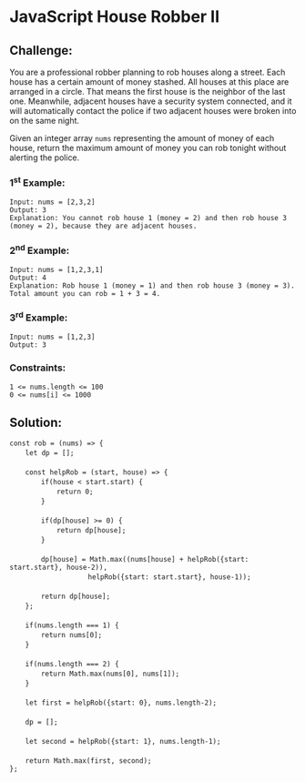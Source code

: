 # JavaScript House Robber II

## Challenge:

You are a professional robber planning to rob houses along a street. Each house has a certain amount of money stashed. All houses at this place are arranged in a circle. That means the first house is the neighbor of the last one. Meanwhile, adjacent houses have a security system connected, and it will automatically contact the police if two adjacent houses were broken into on the same night.

Given an integer array `nums` representing the amount of money of each house, return the maximum amount of money you can rob tonight without alerting the police.

### 1<sup>st</sup> Example:

`Input: nums = [2,3,2]`
<br/>
`Output: 3`
<br/>
`Explanation: You cannot rob house 1 (money = 2) and then rob house 3 (money = 2), because they are adjacent houses.`

### 2<sup>nd</sup> Example:

`Input: nums = [1,2,3,1]`
<br/>
`Output: 4`
<br/>
`Explanation: Rob house 1 (money = 1) and then rob house 3 (money = 3).`
<br/>
`Total amount you can rob = 1 + 3 = 4.`

### 3<sup>rd</sup> Example:

`Input: nums = [1,2,3]`
<br/>
`Output: 3`

### Constraints:

`1 <= nums.length <= 100`
<br/>
`0 <= nums[i] <= 1000`

## Solution:

`const rob = (nums) => {`
<br/>
&nbsp;&nbsp;&nbsp;&nbsp;&nbsp;&nbsp;&nbsp;`let dp = [];`
<br/>
<br/>
&nbsp;&nbsp;&nbsp;&nbsp;&nbsp;&nbsp;&nbsp;`const helpRob = (start, house) => {`
<br/>
&nbsp;&nbsp;&nbsp;&nbsp;&nbsp;&nbsp;&nbsp;&nbsp;&nbsp;&nbsp;&nbsp;&nbsp;&nbsp;&nbsp;`if(house < start.start) {`
<br/>
&nbsp;&nbsp;&nbsp;&nbsp;&nbsp;&nbsp;&nbsp;&nbsp;&nbsp;&nbsp;&nbsp;&nbsp;&nbsp;&nbsp;&nbsp;&nbsp;&nbsp;&nbsp;&nbsp;&nbsp;&nbsp;`return 0;`
<br/>
&nbsp;&nbsp;&nbsp;&nbsp;&nbsp;&nbsp;&nbsp;&nbsp;&nbsp;&nbsp;&nbsp;&nbsp;&nbsp;&nbsp;`}`
<br/>
<br/>
&nbsp;&nbsp;&nbsp;&nbsp;&nbsp;&nbsp;&nbsp;&nbsp;&nbsp;&nbsp;&nbsp;&nbsp;&nbsp;&nbsp;`if(dp[house] >= 0) {`
<br/>
&nbsp;&nbsp;&nbsp;&nbsp;&nbsp;&nbsp;&nbsp;&nbsp;&nbsp;&nbsp;&nbsp;&nbsp;&nbsp;&nbsp;&nbsp;&nbsp;&nbsp;&nbsp;&nbsp;&nbsp;&nbsp;`return dp[house];`
<br/>
&nbsp;&nbsp;&nbsp;&nbsp;&nbsp;&nbsp;&nbsp;&nbsp;&nbsp;&nbsp;&nbsp;&nbsp;&nbsp;&nbsp;`}`
<br/>
<br/>
&nbsp;&nbsp;&nbsp;&nbsp;&nbsp;&nbsp;&nbsp;&nbsp;&nbsp;&nbsp;&nbsp;&nbsp;&nbsp;&nbsp;`dp[house] = Math.max((nums[house] + helpRob({start: start.start}, house-2)),`
<br/>
&nbsp;&nbsp;&nbsp;&nbsp;&nbsp;&nbsp;&nbsp;&nbsp;&nbsp;&nbsp;&nbsp;&nbsp;&nbsp;&nbsp;&nbsp;&nbsp;&nbsp;&nbsp;&nbsp;&nbsp;&nbsp;&nbsp;&nbsp;&nbsp;&nbsp;&nbsp;&nbsp;&nbsp;&nbsp;&nbsp;&nbsp;&nbsp;&nbsp;&nbsp;&nbsp;`helpRob({start: start.start}, house-1));`
<br/>
<br/>
&nbsp;&nbsp;&nbsp;&nbsp;&nbsp;&nbsp;&nbsp;&nbsp;&nbsp;&nbsp;&nbsp;&nbsp;&nbsp;&nbsp;`return dp[house];`
<br/>
&nbsp;&nbsp;&nbsp;&nbsp;&nbsp;&nbsp;&nbsp;`};`
<br/>
<br/>
&nbsp;&nbsp;&nbsp;&nbsp;&nbsp;&nbsp;&nbsp;`if(nums.length === 1) {`
<br/>
&nbsp;&nbsp;&nbsp;&nbsp;&nbsp;&nbsp;&nbsp;&nbsp;&nbsp;&nbsp;&nbsp;&nbsp;&nbsp;&nbsp;`return nums[0];`
<br/>
&nbsp;&nbsp;&nbsp;&nbsp;&nbsp;&nbsp;&nbsp;`}`
<br/>
<br/>
&nbsp;&nbsp;&nbsp;&nbsp;&nbsp;&nbsp;&nbsp;`if(nums.length === 2) {`
<br/>
&nbsp;&nbsp;&nbsp;&nbsp;&nbsp;&nbsp;&nbsp;&nbsp;&nbsp;&nbsp;&nbsp;&nbsp;&nbsp;&nbsp;`return Math.max(nums[0], nums[1]);`
<br/>
&nbsp;&nbsp;&nbsp;&nbsp;&nbsp;&nbsp;&nbsp;`}`
<br/>
<br/>
&nbsp;&nbsp;&nbsp;&nbsp;&nbsp;&nbsp;&nbsp;`let first = helpRob({start: 0}, nums.length-2);`
<br/>
<br/>
&nbsp;&nbsp;&nbsp;&nbsp;&nbsp;&nbsp;&nbsp;`dp = [];`
<br/>
<br/>
&nbsp;&nbsp;&nbsp;&nbsp;&nbsp;&nbsp;&nbsp;`let second = helpRob({start: 1}, nums.length-1);`
<br/>
<br/>
&nbsp;&nbsp;&nbsp;&nbsp;&nbsp;&nbsp;&nbsp;`return Math.max(first, second);`
<br/>
`};`
<br/>
<br/>